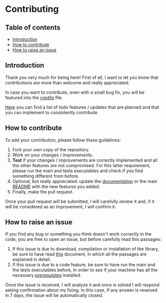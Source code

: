 # Contributing

## Table of contents

- [Introduction](#introduction)
- [How to contribute](#how-to-contribute)
- [How to raise an issue](#how-to-raise-an-issue)

## Introduction

Thank you very much for being here! First of all, I want to let you know that contributions are more than welcome and really appreciated.

In case you want to contribute, even with a small bug fix, you will be featured into the [credits](https://github.com/JustWhit3/osmanip/blob/main/doc/CREDITS.md) file.

[Here](https://github.com/JustWhit3/osmanip/blob/main/doc/Todo.md) you can find a list of todo features / updates that are planned and that you can implement to consistently contribute.

## How to contribute

To add your contribution, please follow these guidelines:

1) Fork your own copy of the repository.
2) Work on your changes / improvements.
3) **Test** if your changes / improvements are correctly implemented and all the other features are not compromised. For this latter requirement, please run the main and tests executables and check if you find something different from before.
4) Optional, but really appreciated: update the [documentation](https://github.com/JustWhit3/osmanip/blob/main/doc) or the main [README](https://github.com/JustWhit3/osmanip/blob/main/README.md) with the new features you added.
5) Finally, make the pull request.

Once your pull request will be submitted, I will carefully review it and, if it will be considered as an improvement, I will confirm it.

## How to raise an issue

If you find any bug or something you think doesn't work correctly in the code, you are free to open an issue, but before carefully read this passages:

1) If this issue is due to download, compilation or installation of the library, be sure to have read [this](https://github.com/JustWhit3/osmanip/blob/main/doc/Download%20and%20install.md) document, in which all the passages are explained in detail.
2) If this issue is due to a code feature, be sure to have run the main and the tests executables before, in order to see if your machine has all the necessary [prerequisites](https://github.com/JustWhit3/osmanip/blob/main/doc/Download%20and%20install.md#:~:text=cd%20osmanip-,Prerequisites,-Mandatory) installed.

Once the issue is received, I will analyze it and once is solved I will respond asking confirmation about my fixing. In this case, if any answer is reveived in 7 days, the issue will be automatically closed.
